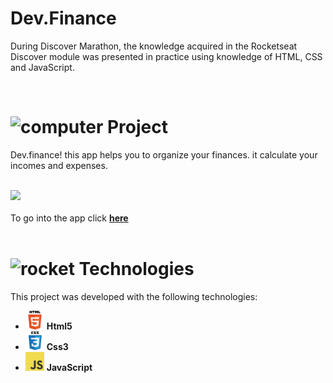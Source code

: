 # <strong>Dev.Finance</strong>

<p>During Discover Marathon, the knowledge acquired in the Rocketseat Discover module was presented in practice using knowledge of HTML, CSS and JavaScript.</p>
<br>

# <img class="emoji" alt="computer" height="30" width="30" src="https://github.githubassets.com/images/icons/emoji/unicode/1f4bb.png"> Project

<p>Dev.finance! this app helps you to organize your finances. it calculate your incomes and expenses.</p>
<br>
<img src="./assets/Readme.gif" style="max-width:900px;">
<br>

   <br>
   <div style="width: 100vw;">
   <span>To go into the app click</span>
    <a href="https://wesleyfinance.netlify.app/"><b>here</b></a>
   </div>
    <br>

# <img class="emoji" alt="rocket" height="30" width="30" src="https://github.githubassets.com/images/icons/emoji/unicode/1f680.png"> Technologies <br>
<p>This project was developed with the following technologies:</p>

- <img height="30" src="https://raw.githubusercontent.com/github/explore/80688e429a7d4ef2fca1e82350fe8e3517d3494d/topics/html/html.png"> **Html5**
- <img height="30" src="https://raw.githubusercontent.com/github/explore/80688e429a7d4ef2fca1e82350fe8e3517d3494d/topics/css/css.png"> **Css3**
- <img height="30" src="https://raw.githubusercontent.com/github/explore/80688e429a7d4ef2fca1e82350fe8e3517d3494d/topics/javascript/javascript.png">  **JavaScript**
